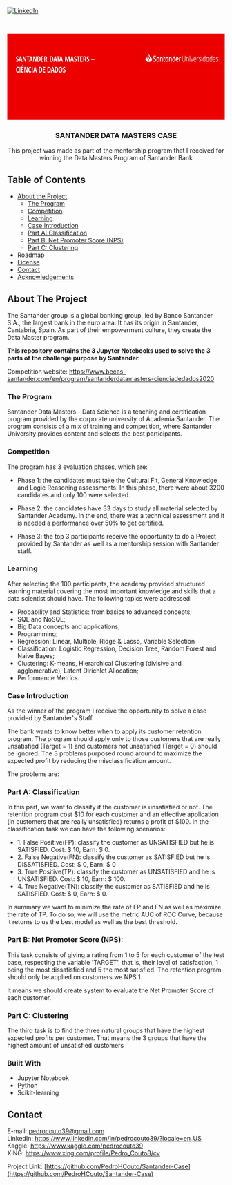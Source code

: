 <!--
*** I got this amazing README from here: https://github.com/othneildrew/Best-README-Template 
-->


[![LinkedIn][linkedin-shield]][linkedin-url]



<!-- PROJECT LOGO -->
<br />
<p align="center">
  <a href="https://github.com/PedroHCouto/Santander-Case">
    <img src="images/logo.jpeg" width="800" height="200">
  </a>

  <h3 align="center">SANTANDER DATA MASTERS CASE</h3>

  <p align="center">
    This project was made as part of the mentorship program that I received for winning the Data Masters Program of Santander Bank
    <br />
  </p>
</p>



<!-- TABLE OF CONTENTS -->
## Table of Contents

* [About the Project](#about-the-project)
  * [The Program](#the-program)
  * [Competition](#competition)
  * [Learning](#learning)
  * [Case Introduction](#case-introduction)
  * [Part A: Classification](part-a-classification)
  * [Part B: Net Promoter Score (NPS)](#part-b-net-promoter-score-(NPS))
  * [Part C: Clustering](#part-c-clustering)
* [Roadmap](#roadmap)
* [License](#license)
* [Contact](#contact)
* [Acknowledgements](#acknowledgements)



<!-- ABOUT THE PROJECT -->
## About The Project

The Santander group is a global banking group, led by Banco Santander S.A., the largest bank in the euro area. It has its origin in Santander, Cantabria, Spain.
As part of their empowerment culture, they create the Data Master program.

**This repository contains the 3 Jupyter Notebooks used to solve the 3 parts of the challenge purpose by Santander.**

Competition website: https://www.becas-santander.com/en/program/santanderdatamasters-cienciadedados2020

### The Program

Santander Data Masters - Data Science is a teaching and certification program provided by the corporate university of Academia Santander.
The program consists of a mix of training and competition, where Santander University provides content and selects the best participants.


### Competition
The program has 3 evaluation phases, which are:

* []()Phase 1: the candidates must take the Cultural Fit, General Knowledge and Logic Reasoning assessments. In this phase, there were about 3200 candidates and only 100 were selected.

* []()Phase 2: the candidates have 33 days to study all material selected by Santander Academy. In the end, there was a technical assessment and it is needed a performance over 50% to get certified.

* []()Phase 3: the top 3 participants receive the opportunity to do a Project provided by Santander as well as a mentorship session with Santander staff.

### Learning
After selecting the 100 participants, the academy provided structured learning material covering the most important knowledge and skills that a data scientist should have. The following topics were addressed:

* []() Probability and Statistics: from basics to advanced concepts;
* []() SQL and NoSQL;
* []() Big Data concepts and applications;
* []() Programming;
* []() Regression: Linear, Multiple, Ridge & Lasso, Variable Selection
* []() Classification: Logistic Regression, Decision Tree, Random Forest and Naive Bayes;
* []() Clustering: K-means, Hierarchical Clustering (divisive and agglomerative), Latent Dirichlet Allocation;
* []() Performance Metrics.


### Case Introduction
As the winner of the program I receive the opportunity to solve a case provided by Santander's Staff.

The bank wants to know better when to apply its customer retention program. The program should apply only to those customers that are really unsatisfied (Target = 1) and customers not unsatisfied (Target = 0) should be ignored. The 3 problems purposed round around to maximize the expected profit by reducing the misclassification amount.

The problems are:

### Part A: Classification

In this part, we want to classify if the customer is unsatisfied or not. The retention program cost $10 for each customer and an effective application (in customers that are really unsatisfied) returns a profit of $100.
In the classification task we can have the following scenarios:

* []() 1. False Positive(FP): classify the customer as UNSATISFIED but he is SATISFIED. Cost: $ 10, Earn: $ 0.
* []() 2. False Negative(FN): classify the customer as SATISFIED but he is DISSATISFIED. Cost: $ 0, Earn: $ 0
* []() 3. True Positive(TP): classify the customer as UNSATISFIED and he is UNSATISFIED. Cost: $ 10, Earn: $ 100.
* []() 4. True Negative(TN): classify the customer as SATISFIED and he is SATISFIED. Cost: $ 0, Earn: $ 0.

In summary we want to minimize the rate of FP and FN as well as maximize the rate of TP. To do so, we will use the metric AUC of ROC Curve, because it returns to us the best model as well as the best threshold.

### Part B: Net Promoter Score (NPS):

This task consists of giving a rating from 1 to 5 for each customer of the test base, respecting the variable 'TARGET', that is, their level of satisfaction, 1 being the most dissatisfied and 5 the most satisfied. The retention program should only be applied on customers we NPS 1.

It means we should create system to evaluate the Net Promoter Score of each customer.


### Part C: Clustering

The third task is to find the three natural groups that have the highest expected profits per customer. That means the 3 groups that have the highest amount of unsatisfied customers

### Built With

* []() Jupyter Notebook
* []() Python
* []() Scikit-learning


<!-- CONTACT -->
## Contact

E-mail: pedrocouto39@gmail.com     
LinkedIn: https://www.linkedin.com/in/pedrocouto39/?locale=en_US   
Kaggle: https://www.kaggle.com/pedrocouto39   
XING: https://www.xing.com/profile/Pedro_Couto8/cv   

Project Link: [https://github.com/PedroHCouto/Santander-Case](https://github.com/PedroHCouto/Santander-Case)



[linkedin-shield]: https://img.shields.io/badge/-LinkedIn-black.svg?style=flat-square&logo=linkedin&colorB=555
[linkedin-url]: https://www.linkedin.com/in/pedrocouto39/?locale=en_US
[product-screenshot]: images/screenshot.png
